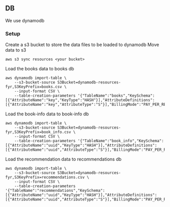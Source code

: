 ## DB
We use dynamodb

### Setup
Create a s3 bucket to store the data files to be loaded to dynamodb
Move data to s3
```
aws s3 sync resources <your bucket>
```
Load the books data to books db
```
aws dynamodb import-table \
	--s3-bucket-source S3Bucket=dynamodb-resources-fyr,S3KeyPrefix=books.csv \
	--input-format CSV \
	--table-creation-parameters '{"TableName":"books","KeySchema": [{"AttributeName":"key","KeyType":"HASH"}],"AttributeDefinitions":[{"AttributeName":"key","AttributeType":"S"}],"BillingMode":"PAY_PER_REQUEST"}'
```
Load the book-info data to book-info db
```
aws dynamodb import-table \
	--s3-bucket-source S3Bucket=dynamodb-resources-fyr,S3KeyPrefix=book_info.csv \
	--input-format CSV \
	--table-creation-parameters '{"TableName":"book_info","KeySchema": [{"AttributeName":"uuid","KeyType":"HASH"}],"AttributeDefinitions":[{"AttributeName":"uuid","AttributeType":"S"}],"BillingMode":"PAY_PER_REQUEST"}'
```
Load the recommendation data to recommendations db
```
aws dynamodb import-table \
	--s3-bucket-source S3Bucket=dynamodb-resources-fyr,S3KeyPrefix=recommendations.csv \
	--input-format CSV \
	--table-creation-parameters '{"TableName":"recommendations","KeySchema": [{"AttributeName":"uuid","KeyType":"HASH"}],"AttributeDefinitions":[{"AttributeName":"uuid","AttributeType":"S"}],"BillingMode":"PAY_PER_REQUEST"}'
```